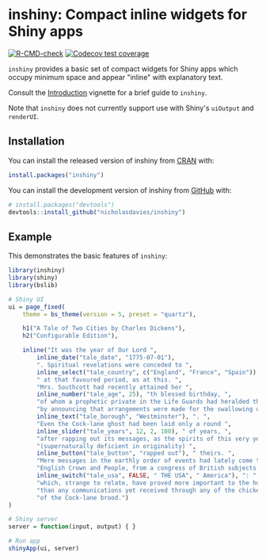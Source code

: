
# inshiny: Compact inline widgets for Shiny apps

<!-- badges: start -->
[![R-CMD-check](https://github.com/nicholasdavies/inshiny/actions/workflows/R-CMD-check.yaml/badge.svg)](https://github.com/nicholasdavies/inshiny/actions/workflows/R-CMD-check.yaml)
[![Codecov test coverage](https://codecov.io/gh/nicholasdavies/inshiny/graph/badge.svg)](https://app.codecov.io/gh/nicholasdavies/inshiny)
<!-- badges: end -->

`inshiny` provides a basic set of compact widgets for Shiny apps which occupy 
minimum space and appear "inline" with explanatory text.

Consult the [Introduction](https://nicholasdavies.github.io/inshiny/articles/inshiny.html)
vignette for a brief guide to `inshiny`. 

Note that `inshiny` does not currently support use with Shiny's `uiOutput` and 
`renderUI`.

## Installation

You can install the released version of inshiny from
[CRAN](https://CRAN.R-project.org/package=inshiny) with:

``` r
install.packages("inshiny")
```

You can install the development version of inshiny from
[GitHub](https://github.com/nicholasdavies/inshiny) with:

``` r
# install.packages("devtools")
devtools::install_github("nicholasdavies/inshiny")
```

## Example

This demonstrates the basic features of `inshiny`:

``` r
library(inshiny)
library(shiny)
library(bslib)

# Shiny UI
ui = page_fixed(
    theme = bs_theme(version = 5, preset = "quartz"),

    h1("A Tale of Two Cities by Charles Dickens"),
    h2("Configurable Edition"),

    inline("It was the year of Our Lord ",
        inline_date("tale_date", "1775-07-01"),
        ". Spiritual revelations were conceded to ",
        inline_select("tale_country", c("England", "France", "Spain")),
        " at that favoured period, as at this. ",
        "Mrs. Southcott had recently attained her ",
        inline_number("tale_age", 25), "th blessed birthday, ",
        "of whom a prophetic private in the Life Guards had heralded the sublime appearance ",
        "by announcing that arrangements were made for the swallowing up of London and ",
        inline_text("tale_borough", "Westminster"), ". ",
        "Even the Cock-lane ghost had been laid only a round ",
        inline_slider("tale_years", 12, 2, 100), " of years, ",
        "after rapping out its messages, as the spirits of this very year last past ",
        "(supernaturally deficient in originality) ",
        inline_button("tale_button", "rapped out"), " theirs. ",
        "Mere messages in the earthly order of events had lately come to the ",
        "English Crown and People, from a congress of British subjects in ",
        inline_switch("tale_usa", FALSE, " THE USA", " America"), ": ",
        "which, strange to relate, have proved more important to the human race ",
        "than any communications yet received through any of the chickens ",
        "of the Cock-lane brood.")
)

# Shiny server
server = function(input, output) { }

# Run app
shinyApp(ui, server)

```

